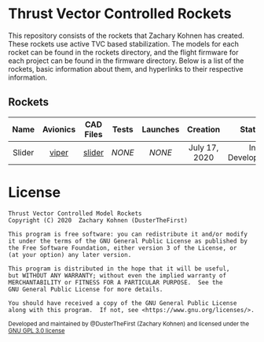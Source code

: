 # Thrust Vector Controlled Rockets

This repository consists of the rockets that Zachary Kohnen has created. These rockets use active TVC based stabilization.
The models for each rocket can be found in the rockets directory, and the flight firmware for each project can be found in the firmware directory.
Below is a list of the rockets, basic information about them, and hyperlinks to their respective information.

## Rockets

| Name   | Avionics                | CAD Files                | Tests  | Launches | Creation      | Status         |
|:------:|:-----------------------:|:------------------------:|:------:|:--------:|:-------------:|:--------------:|
| Slider | [viper](avionics/viper) | [slider](rockets/slider) | *NONE* |  *NONE*  | July 17, 2020 | In Development |

# License
    Thrust Vector Controlled Model Rockets
    Copyright (C) 2020  Zachary Kohnen (DusterTheFirst)

    This program is free software: you can redistribute it and/or modify
    it under the terms of the GNU General Public License as published by
    the Free Software Foundation, either version 3 of the License, or
    (at your option) any later version.

    This program is distributed in the hope that it will be useful,
    but WITHOUT ANY WARRANTY; without even the implied warranty of
    MERCHANTABILITY or FITNESS FOR A PARTICULAR PURPOSE.  See the
    GNU General Public License for more details.

    You should have received a copy of the GNU General Public License
    along with this program.  If not, see <https://www.gnu.org/licenses/>.

<sub>Developed and maintained by @DusterTheFirst (Zachary Kohnen) and licensed under the [GNU GPL 3.0 license](LICENSE)</sub>